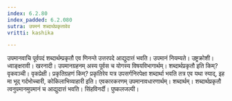 ```yaml
---
index: 6.2.80
index_padded: 6.2.080
sutra: उपमनं शब्दार्थप्रकृतावेव
vritti: kashika

---
```

उपमानवाचि पूर्वपदं शब्दार्थम्प्रकृतौ एव णिनन्ते उत्तरपदे आद्युदात्तं भवति। उपमानं नियम्यते। उष्ट्रक्रोशी। ध्वाङ्क्षरावी। खरनादी। उपमानग्रहनम् अस्य पूर्वस च योगस्य विषयविभागार्थम्। शब्दार्थप्रकृतौ इति किम्? वृकवञ्ची। वृकप्रेक्षी। प्रकृतिग्रहणं किम्? प्रकृतिरेव यत्र उपसर्गनिरपेक्षा शब्दार्था भवति तत्र एव यथा स्याद्, इह मा भूद् गर्दभोच्चारी, कोकिलाभिव्याहारी इति। एवकारकरणम् उपमानावधारणार्थम्। शब्दार्थम्। शब्दार्थप्रकृतौ त्वनुपमानमुपमानं च आद्युदात्तं भवति। सिंहविनर्दी। पुष्कलजल्पी।